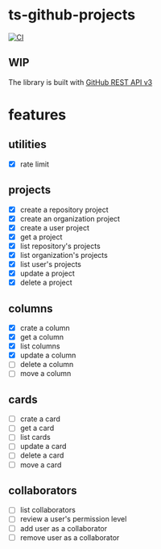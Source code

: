 # ts-github-projects

[![CI][github-actions-image]][github-actions-link]

[github-actions-image]:https://github.com/9sako6/ts-github-projects/workflows/CI/badge.svg
[github-actions-link]:https://github.com/9sako6/ts-github-projects/actions?query=workflow%3ACI

## WIP

The library is built with [GitHub REST API v3](https://developer.github.com/v3/projects/)


# features

## utilities

- [x] rate limit

## projects

- [x] create a repository project
- [x] create an organization project
- [x] create a user project
- [x] get a project
- [x] list repository's projects
- [x] list organization's projects
- [x] list user's projects
- [x] update a project
- [x] delete a project

## columns

- [x] crate a column
- [x] get a column
- [x] list columns
- [x] update a column
- [ ] delete a column
- [ ] move a column

## cards

- [ ] crate a card
- [ ] get a card
- [ ] list cards
- [ ] update a card
- [ ] delete a card
- [ ] move a card

## collaborators

- [ ] list collaborators
- [ ] review a user's permission level
- [ ] add user as a collaborator
- [ ] remove user as a collaborator
